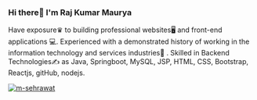 ### Hi there👋 I'm Raj Kumar Maurya
Have exposure♛ to building professional websites🖥 and front-end applications 💻. Experienced with a demonstrated history of working in the information technology and services industries🏢 . Skilled in Backend Technologies✍️ as Java, Springboot, MySQL, JSP, HTML, CSS, Bootstrap, Reactjs, gitHub, nodejs.

<p align="left" dir="auto">
<a href="https://www.linkedin.com/in/rajkm1920/" rel="nofollow"><img align="center" src="https://camo.githubusercontent.com/a80d00f23720d0bc9f55481cfcd77ab79e141606829cf16ec43f8cacc7741e46/68747470733a2f2f696d672e736869656c64732e696f2f62616467652f4c696e6b6564496e2d3030373742353f7374796c653d666f722d7468652d6261646765266c6f676f3d6c696e6b6564696e266c6f676f436f6c6f723d7768697465" alt="m-sehrawat" style="max-width: 100%;"></a>
</p>

<!--
**rajkm1920/rajkm1920** is a ✨ _special_ ✨ repository because its `README.md` (this file) appears on your GitHub profile.
Here are some ideas to get you started:
- 🔭 I’m currently working on ...
- 🌱 I’m currently learning ...
- 👯 I’m looking to collaborate on ...
- 🤔 I’m looking for help with ...
- 💬 Ask me about ...
- 📫 How to reach me: ...
- 😄 Pronouns: ...
- ⚡ Fun fact: ...
-->
